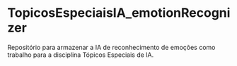 # TopicosEspeciaisIA_emotionRecognizer
Repositório para armazenar a IA de reconhecimento de emoções como trabalho para a disciplina Tópicos Especiais de IA.
